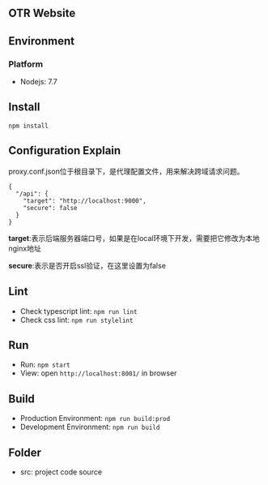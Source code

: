 OTR Website
---

## Environment

### Platform

- Nodejs: 7.7

## Install 

`npm install`

## Configuration Explain

proxy.conf.json位于根目录下，是代理配置文件，用来解决跨域请求问题。
```
{
  "/api": {
    "target": "http://localhost:9000",
    "secure": false
  }
}
```



**target**:表示后端服务器端口号，如果是在local环境下开发，需要把它修改为本地nginx地址

**secure**:表示是否开启ssl验证，在这里设置为false


## Lint

- Check typescript lint: `npm run lint`
- Check css lint: `npm run stylelint`

## Run 

- Run: `npm start`
- View: open `http://localhost:8001/` in browser

## Build

- Production Environment: `npm run build:prod`
- Development Environment: `npm run build`

## Folder

- src: project code source